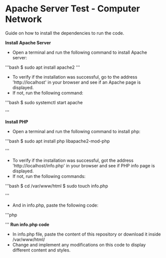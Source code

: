 # Apache Server Test - Computer Network 

Guide on how to install the dependencies to run the code.

**Install Apache Server**
- Open a terminal and run the following command to install Apache server:

'''bash
$ sudo apt install apache2
'''
- To verify if the installation was successful, go to the address 'http://localhost' in your browser and see if an Apache page is displayed.
- If not, run the following command:

'''bash
$ sudo systemctl start apache

'''

**Install PHP**
- Open a terminal and run the following command to install php:

'''bash
$ sudo apt install php libapache2-mod-php

'''
- To verify if the installation was successful, got the address 'http://localhost/info.php' in your browser and see if PHP info page is displayed.
- If not, run the following commands:

'''bash
$ cd /var/www/html
$ sudo touch info.php

'''
- And in info.php, paste the following code:

'''php
<?php
phpinfo();
?>

'''
**Run info.php code**
- In info.php file, paste the content of this repository or download it inside /var/www/html/
- Change and implement any modifications on this code to display different content and styles.

